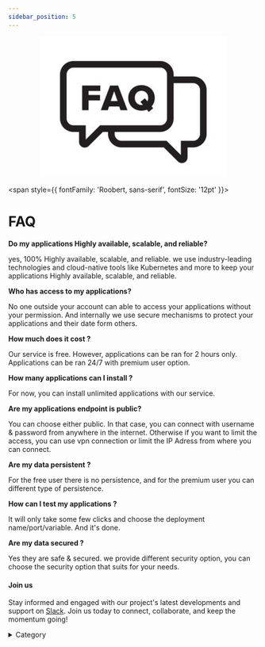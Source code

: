 ```yaml
---
sidebar_position: 5
---
```


<p align="center">
  <img src="/img/scvs.jpg" alt="Alt Text" width="380"/>
</p>

<span style={{ fontFamily: 'Roobert, sans-serif', fontSize: '12pt' }}>

# FAQ

**Do my applications Highly available, scalable, and reliable?**

yes, 100% Highly available, scalable, and reliable. we use industry-leading technologies and cloud-native tools like Kubernetes and more to keep your applications Highly available, scalable, and reliable.

**Who has access to my applications?**

No one outside your account can able to access your applications without your permission. And internally we use secure mechanisms to protect your applications and their date form others.

**How much does it cost ?**

Our service is free. However, applications can be ran for 2 hours only. Applications can be ran 24/7 with premium user option.

**How many applications can I install ?**

For now, you can install unlimited applications with our service.

**Are my applications endpoint is public?**

You can choose either public. In that case, you can connect with username & password from anywhere in the internet. Otherwise if you want to limit the access, you can use vpn connection or limit the IP Adress from where you can connect.

**Are my data persistent ?**

For the free user there is no persistence, and for the premium user you can different type of persistence.

**How can I test my applications ?**

It will only take some few clicks and choose the deployment name/port/variable. And it's done.

**Are my data secured ?**

Yes they are safe & secured. we provide different security option, you can choose the security option that suits for your needs.

#### Join us

Stay informed and engaged with our project's latest developments and support on [Slack](https://app.slack.com/client/T04QS32JX6E/C04QKEWE146). Join us today to connect, collaborate, and keep the momentum going!&#x20;

<details>

<summary>Category</summary>

Kubernetes, cloud computing, DevOps, cloud services, hosting platform, container orchestration, cloud infrastructure, cloud deployment, cloud management, cloud technology, cloud solutions&#x20;

</details>

</span>

